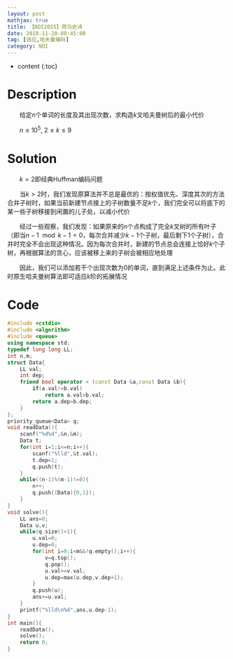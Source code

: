 ```yaml
---
layout: post
mathjax: true
title: 【NOI2015】荷马史诗
date: 2018-11-20-08:45:00
tag: [适应,哈夫曼编码]
category: NOI
---
```

* content
{:toc}
# Description

　　给定$n$个单词的长度及其出现次数，求构造$k$叉哈夫曼树后的最小代价

　　$n \le 10^5,\ 2 \le k \le 9$



# Solution

　　$k=2$即经典Huffman编码问题

　　当$k>2$时，我们发现原算法并不总是最优的：按权值优先、深度其次的方法合并子树时，如果当前新建节点接上的子树数量不足$k$个，我们完全可以将底下的某一些子树移接到闲置的儿子处，以减小代价

　　经过一些观察，我们发现：如果原来的$n$个点构成了完全$k$叉树的所有叶子（即当$n-1 \mod k-1=0$，每次合并减少$k-1$个子树，最后剩下1个子树），合并时完全不会出现这种情况。因为每次合并时，新建的节点总会连接上恰好$k$个子树，再根据算法的贪心，应该被移上来的子树会被相应地处理

　　因此，我们可以添加若干个出现次数为0的单词，直到满足上述条件为止。此时原生哈夫曼树算法即可适应$k$阶的拓展情况



# Code

```c++
#include <cstdio>
#include <algorithm>
#include <queue>
using namespace std;
typedef long long LL;
int n,m;
struct Data{
    LL val;
    int dep;
    friend bool operator < (const Data &a,const Data &b){
        if(a.val!=b.val) 
            return a.val>b.val;
        return a.dep>b.dep;
    }
};
priority_queue<Data> q;
void readData(){
    scanf("%d%d",&n,&m);
    Data t;
    for(int i=1;i<=n;i++){
        scanf("%lld",&t.val);
        t.dep=1;
        q.push(t);
    }
    while((n-1)%(m-1)!=0){
        n++;
        q.push((Data){0,1});
    }
}
void solve(){
    LL ans=0;
    Data u,v;
    while(q.size()>1){
        u.val=0;
        u.dep=0;
        for(int i=0;i<m&&!q.empty();i++){
            v=q.top();
            q.pop();
            u.val+=v.val;
            u.dep=max(u.dep,v.dep+1);
        }
        q.push(u);
        ans+=u.val;
    }
    printf("%lld\n%d",ans,u.dep-1);
}
int main(){
    readData();
    solve();
    return 0;
}
```

